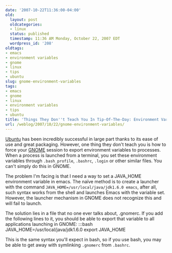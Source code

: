 ```yaml
---
date: '2007-10-22T11:36:00-04:00'
old:
  layout: post
  oldcategories:
  - linux
  status: published
  timestamp: 11:36 AM Monday, October 22, 2007 EDT
  wordpress_id: '208'
oldtags:
- emacs
- environment variables
- gnome
- linux
- tips
- ubuntu
slug: gnome-environment-variables
tags:
- emacs
- gnome
- linux
- environment variables
- tips
- ubuntu
title: 'Things They Don''t Teach You In Tip-Of-The-Day: Environment Variables in GNOME'
url: /weblog/2007/10/22/gnome-environment-variables/
---
```


[Ubuntu](http://www.ubuntu.org/) has been incredibly successful in large part thanks to its ease of use and great packaging.  However, one thing they don't teach you is how to force your [GNOME](http://www.gnome.org/) session to export environment variables to processes.  When a process is launched from a terminal, you set these environment variables through `.bash_profile`, `.bashrc`, `.login` or other similar files.  You can't simply do this in GNOME.

The problem I'm facing is that I need a way to set a JAVA_HOME environment variable in emacs.  The naïve method is to create a launcher with the command `JAVA_HOME=/usr/local/java/jdk1.6.0 emacs`, after all, such syntax works from the shell and launches Emacs with the variable set.  However, the launcher mechanism in GNOME does not recognize this and will fail to launch.

The solution lies in a file that no one ever talks about, .gnomerc.  If you add the following lines to it, you should be able to export that variable to all applications launching in GNOME:
    :::bash
    JAVA_HOME=/usr/local/java/jdk1.6.0
    export JAVA_HOME

This is the same syntax you'll expect in bash, so if you use bash, you may be able to get away with symlinking `.gnomerc` from `.bashrc`.